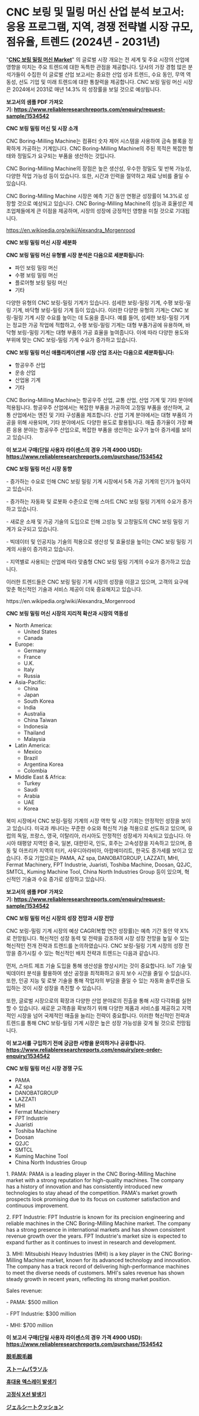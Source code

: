 <p><h1>CNC 보링 및 밀링 머신 산업 분석 보고서: 응용 프로그램, 지역, 경쟁 전략별 시장 규모, 점유율, 트렌드 (2024년 - 2031년)</h1></p><p>"<strong><a href="https://www.reliableresearchreports.com/cnc-boring-milling-machine-r1534542">CNC 보링 밀링 머신 Market</a></strong>" 의 글로벌 시장 개요는 전 세계 및 주요 시장의 산업에 영향을 미치는 주요 트렌드에 대한 독특한 관점을 제공합니다. 당사의 가장 경험 많은 분석가들이 수집한 이 글로벌 산업 보고서는 중요한 산업 성과 트렌드, 수요 동인, 무역 역동성, 선도 기업 및 미래 트렌드에 대한 통찰력을 제공합니다. CNC 보링 밀링 머신 시장은 2024에서 2031로 매년 14.3% 의 성장률을 보일 것으로 예상됩니다.</p>
<p><strong>보고서의 샘플 PDF 가져오기:&nbsp;<a href="https://www.reliableresearchreports.com/enquiry/request-sample/1534542">https://www.reliableresearchreports.com/enquiry/request-sample/1534542</a></strong></p>
<p><strong>CNC 보링 밀링 머신 및 시장 소개</strong></p>
<p><p>CNC Boring-Milling Machine는 컴퓨터 숫자 제어 시스템을 사용하여 금속 블록을 정확하게 가공하는 기계입니다. CNC Boring-Milling Machine의 주된 목적은 복잡한 형태와 정밀도가 요구되는 부품을 생산하는 것입니다. </p><p>CNC Boring-Milling Machine의 장점은 높은 생산성, 우수한 정밀도 및 반복 가능성, 다양한 작업 가능성 등이 있습니다. 또한, 시간과 인력을 절약하고 재료 낭비를 줄일 수 있습니다.</p><p>CNC Boring-Milling Machine 시장은 예측 기간 동안 연평균 성장률이 14.3%로 성장할 것으로 예상되고 있습니다. CNC Boring-Milling Machine의 성능과 효율성은 제조업체들에게 큰 이점을 제공하며, 시장의 성장에 긍정적인 영향을 미칠 것으로 기대됩니다.</p></p>
<p><a href="https://en.wikipedia.org/wiki/Alexandra_Morgenrood">https://en.wikipedia.org/wiki/Alexandra_Morgenrood</a></p>
<p><strong>CNC 보링 밀링 머신 시장 세분화</strong></p>
<p><strong>CNC 보링 밀링 머신 유형별 시장 분석은 다음으로 세분화됩니다:</strong></p>
<p><ul><li>파인 보링 밀링 머신</li><li>수평 보링 밀링 머신</li><li>플로어형 보링 밀링 머신</li><li>기타</li></ul></p>
<p><p>다양한 유형의 CNC 보링-밀링 기계가 있습니다. 섬세한 보링-밀링 기계, 수평 보링-밀링 기계, 바닥형 보링-밀링 기계 등이 있습니다. 이러한 다양한 유형의 기계는 CNC 보링-밀링 기계 시장 수요를 높이는 데 도움을 줍니다. 예를 들어, 섬세한 보링-밀링 기계는 정교한 가공 작업에 적합하고, 수평 보링-밀링 기계는 대형 부품가공에 유용하며, 바닥형 보링-밀링 기계는 대형 부품의 가공 효율을 높여줍니다. 이에 따라 다양한 용도와 부위에 맞는 CNC 보링-밀링 기계 수요가 증가하고 있습니다.</p></p>
<p><strong>CNC 보링 밀링 머신 애플리케이션별 시장 산업 조사는 다음으로 세분화됩니다:</strong></p>
<p><ul><li>항공우주 산업</li><li>운송 산업</li><li>산업용 기계</li><li>기타</li></ul></p>
<p><p>CNC Boring-Milling Machine는 항공우주 산업, 교통 산업, 산업 기계 및 기타 분야에 적용됩니다. 항공우주 산업에서는 복잡한 부품을 가공하여 고정밀 부품을 생산하며, 교통 산업에서는 엔진 및 기타 구성품을 제조합니다. 산업 기계 분야에서는 대형 부품의 가공을 위해 사용되며, 기타 분야에서도 다양한 용도로 활용됩니다. 매출 증가율이 가장 빠른 응용 분야는 항공우주 산업으로, 복잡한 부품을 생산하는 요구가 높아 증가세를 보이고 있습니다.</p></p>
<p><strong>이 보고서 구매(단일 사용자 라이센스의 경우 가격 4900 USD): <a href="https://www.reliableresearchreports.com/purchase/1534542">https://www.reliableresearchreports.com/purchase/1534542</a></strong></p>
<p><strong>CNC 보링 밀링 머신 시장 동향</strong></p>
<p><p>- 증가하는 수요로 인해 CNC 보링 밀링 기계 시장에서 5축 가공 기계의 인기가 높아지고 있습니다.</p><p>- 증가하는 자동화 및 로봇화 수준으로 인해 스마트 CNC 보링 밀링 기계의 수요가 증가하고 있습니다.</p><p>- 새로운 소재 및 가공 기술의 도입으로 인해 고성능 및 고정밀도의 CNC 보링 밀링 기계가 요구되고 있습니다.</p><p>- 빅데이터 및 인공지능 기술의 적용으로 생산성 및 효율성을 높이는 CNC 보링 밀링 기계의 사용이 증가하고 있습니다.</p><p>- 지역별로 사용되는 산업에 따라 맞춤형 CNC 보링 밀링 기계의 수요가 증가하고 있습니다.</p><p>이러한 트렌드들은 CNC 보링 밀링 기계 시장의 성장을 이끌고 있으며, 고객의 요구에 맞춘 혁신적인 기술과 서비스 제공이 더욱 중요해지고 있습니다.</p></p>
<p>https://en.wikipedia.org/wiki/Alexandra_Morgenrood</p>
<p><strong>CNC 보링 밀링 머신 시장의 지리적 확산과 시장의 역동성</strong></p>
<p><ul>
    <li>
        North America:
        <ul>
            <li>United States</li>
            <li>Canada</li>
        </ul>
    </li>
    <li>
        Europe:
        <ul>
            <li>Germany</li>
            <li>France</li>
            <li>U.K.</li>
            <li>Italy</li>
            <li>Russia</li>
        </ul>
    </li>
    <li>
        Asia-Pacific:
        <ul>
            <li>China</li>
            <li>Japan</li>
            <li>South Korea</li>
            <li>India</li>
            <li>Australia</li>
            <li>China Taiwan</li>
            <li>Indonesia</li>
            <li>Thailand</li>
            <li>Malaysia</li>
        </ul>
    </li>
    <li>
        Latin America:
        <ul>
            <li>Mexico</li>
            <li>Brazil</li>
            <li>Argentina Korea</li>
            <li>Colombia</li>
        </ul>
    </li>
    <li>
        Middle East & Africa:
        <ul>
            <li>Turkey</li>
            <li>Saudi</li>
            <li>Arabia</li>
            <li>UAE</li>
            <li>Korea</li>
        </ul>
    </li>
    </ul></p>
<p><p>북미 시장에서 CNC 보링-밀링 기계의 시장 역학 및 시장 기회는 안정적인 성장을 보이고 있습니다. 미국과 캐나다는 꾸준한 수요와 혁신적 기술 적용으로 선도하고 있으며, 유럽의 독일, 프랑스, 영국, 이탈리아, 러시아도 안정적인 성장세가 지속되고 있습니다. 아시아 태평양 지역인 중국, 일본, 대한민국, 인도, 호주는 고속성장을 지속하고 있으며, 중동 및 아프리카 지역의 터키, 사우디아라비아, 아랍에미리트, 한국도 증가세를 보이고 있습니다. 주요 기업으로는 PAMA, AZ spa, DANOBATGROUP, LAZZATI, MHI, Fermat Machinery, FPT Industrie, Juaristi, Toshiba Machine, Doosan, Q2JC, SMTCL, Kuming Machine Tool, China North Industries Group 등이 있으며, 혁신적인 기술과 수요 증가로 성장하고 있습니다.</p></p>
<p><strong>보고서의 샘플 PDF 가져오기:&nbsp;<a href="https://www.reliableresearchreports.com/enquiry/request-sample/1534542">https://www.reliableresearchreports.com/enquiry/request-sample/1534542</a></strong></p>
<p><strong>CNC 보링 밀링 머신 시장의 성장 전망과 시장 전망</strong></p>
<p><p>CNC 보링-밀링 기계 시장의 예상 CAGR(복합 연간 성장률)는 예측 기간 동안 약 X%로 전망됩니다. 혁신적인 성장 동력 및 전략을 강조하여 시장 성장 전망을 높일 수 있는 혁신적인 전개 전략과 트렌드를 논의하였습니다. CNC 보링-밀링 기계 시장의 성장 전망을 증가시킬 수 있는 혁신적인 배치 전략과 트렌드는 다음과 같습니다.</p><p>먼저, 스마트 제조 기술 도입을 통해 생산성을 향상시키는 것이 중요합니다. IoT 기술 및 빅데이터 분석을 활용하여 생산 공정을 최적화하고 유지 보수 시간을 줄일 수 있습니다. 또한, 인공 지능 및 로봇 기술을 통해 작업자의 부담을 줄일 수 있는 자동화 솔루션을 도입하는 것이 시장 성장을 촉진할 수 있습니다.</p><p>또한, 글로벌 시장으로의 확장과 다양한 산업 분야로의 진출을 통해 시장 다각화를 실현할 수 있습니다. 새로운 고객층을 확보하기 위해 다양한 제품과 서비스를 제공하고 지역적인 시장을 넘어 국제적인 매출을 늘리는 전략이 중요합니다. 이러한 혁신적인 전략과 트렌드를 통해 CNC 보링-밀링 기계 시장은 높은 성장 가능성을 갖게 될 것으로 전망됩니다.</p></p>
<p><strong>이 보고서를 구입하기 전에 궁금한 사항을 문의하거나 공유합니다. <a href="https://www.reliableresearchreports.com/enquiry/pre-order-enquiry/1534542">https://www.reliableresearchreports.com/enquiry/pre-order-enquiry/1534542</a></strong></p>
<p><strong>CNC 보링 밀링 머신 시장 경쟁 구도</strong></p>
<p><ul><li>PAMA</li><li>AZ spa</li><li>DANOBATGROUP</li><li>LAZZATI</li><li>MHI</li><li>Fermat Machinery</li><li>FPT Industrie</li><li>Juaristi</li><li>Toshiba Machine</li><li>Doosan</li><li>Q2JC</li><li>SMTCL</li><li>Kuming Machine Tool</li><li>China North Industries Group</li></ul></p>
<p><p>1. PAMA: PAMA is a leading player in the CNC Boring-Milling Machine market with a strong reputation for high-quality machines. The company has a history of innovation and has consistently introduced new technologies to stay ahead of the competition. PAMA's market growth prospects look promising due to its focus on customer satisfaction and continuous improvement.</p><p>2. FPT Industrie: FPT Industrie is known for its precision engineering and reliable machines in the CNC Boring-Milling Machine market. The company has a strong presence in international markets and has shown consistent revenue growth over the years. FPT Industrie's market size is expected to expand further as it continues to invest in research and development.</p><p>3. MHI: Mitsubishi Heavy Industries (MHI) is a key player in the CNC Boring-Milling Machine market, known for its advanced technology and innovation. The company has a track record of delivering high-performance machines to meet the diverse needs of customers. MHI's sales revenue has shown steady growth in recent years, reflecting its strong market position.</p><p>Sales revenue:</p><p>- PAMA: $500 million</p><p>- FPT Industrie: $300 million</p><p>- MHI: $700 million</p></p>
<p><strong>이 보고서 구매(단일 사용자 라이센스의 경우 가격 4900 USD): <a href="https://www.reliableresearchreports.com/purchase/1534542">https://www.reliableresearchreports.com/purchase/1534542</a></strong></p>
<p><strong><p><a href="https://github.com/mohamedbakry57/Market-Research-Report-List-5/blob/main/614125976181.md">脱毛脱毛器</a></p><p><a href="https://github.com/zjkmgcs938405/Market-Research-Report-List-4/blob/main/132619776182.md">ストームパラソル</a></p><p><a href="https://github.com/KellyLyncyh543964/Market-Research-Report-List-3/blob/main/509867494760.md">휴대용 엑스레이 발생기</a></p><p><a href="https://github.com/rcabello548/Market-Research-Report-List-3/blob/main/252349994761.md">고정식 X선 발생기</a></p><p><a href="https://github.com/roulaayoub-saad/Market-Research-Report-List-3/blob/main/414611876183.md">ジェルシートクッション</a></p></strong></p>
<p></p>